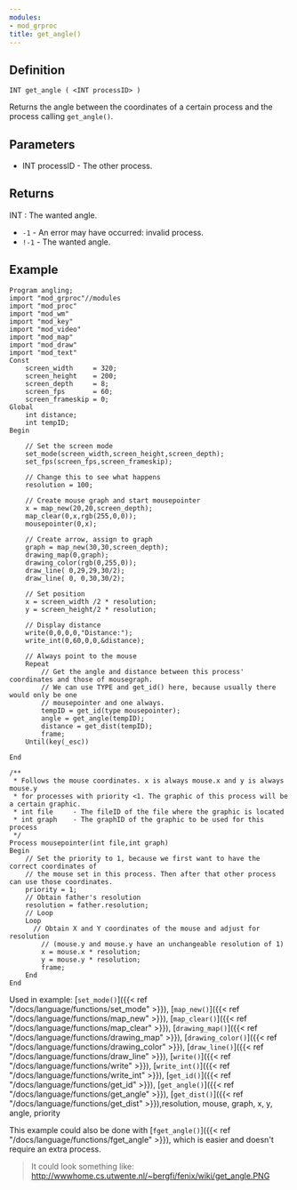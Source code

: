 ```yaml
---
modules:
- mod_grproc
title: get_angle()
---
```


## Definition

    INT get_angle ( <INT processID> )

Returns the angle between the coordinates of a certain process and the process calling `get_angle()`.

## Parameters

- INT processID - The other process.

## Returns

INT : The wanted angle.

- `-1` - An error may have occurred: invalid process.
- `!-1` - The wanted angle.

## Example

```
Program angling;
import "mod_grproc"//modules
import "mod_proc"
import "mod_wm"
import "mod_key"
import "mod_video"
import "mod_map"
import "mod_draw"
import "mod_text"
Const
    screen_width     = 320;
    screen_height    = 200;
    screen_depth     = 8;
    screen_fps       = 60;
    screen_frameskip = 0;
Global
    int distance;
    int tempID;
Begin

    // Set the screen mode
    set_mode(screen_width,screen_height,screen_depth);
    set_fps(screen_fps,screen_frameskip);

    // Change this to see what happens
    resolution = 100;

    // Create mouse graph and start mousepointer
    x = map_new(20,20,screen_depth);
    map_clear(0,x,rgb(255,0,0));
    mousepointer(0,x);

    // Create arrow, assign to graph
    graph = map_new(30,30,screen_depth);
    drawing_map(0,graph);
    drawing_color(rgb(0,255,0));
    draw_line( 0,29,29,30/2);
    draw_line( 0, 0,30,30/2);

    // Set position
    x = screen_width /2 * resolution;
    y = screen_height/2 * resolution;

    // Display distance
    write(0,0,0,0,"Distance:");
    write_int(0,60,0,0,&distance);

    // Always point to the mouse
    Repeat
        // Get the angle and distance between this process' coordinates and those of mousegraph.
        // We can use TYPE and get_id() here, because usually there would only be one
        // mousepointer and one always.
        tempID = get_id(type mousepointer);
        angle = get_angle(tempID);
        distance = get_dist(tempID);
        frame;
    Until(key(_esc))

End

/**
 * Follows the mouse coordinates. x is always mouse.x and y is always mouse.y
 * for processes with priority <1. The graphic of this process will be a certain graphic.
 * int file     - The fileID of the file where the graphic is located
 * int graph    - The graphID of the graphic to be used for this process
 */
Process mousepointer(int file,int graph)
Begin
    // Set the priority to 1, because we first want to have the correct coordinates of
    // the mouse set in this process. Then after that other process can use those coordinates.
    priority = 1;
    // Obtain father's resolution
    resolution = father.resolution;
    // Loop
    Loop
      // Obtain X and Y coordinates of the mouse and adjust for resolution
        // (mouse.y and mouse.y have an unchangeable resolution of 1)
        x = mouse.x * resolution;
        y = mouse.y * resolution;
        frame;
    End
End
```

Used in example: [`set_mode()`]({{< ref "/docs/language/functions/set_mode" >}}), [`map_new()`]({{< ref "/docs/language/functions/map_new" >}}), [`map_clear()`]({{< ref "/docs/language/functions/map_clear" >}}), [`drawing_map()`]({{< ref "/docs/language/functions/drawing_map" >}}), [`drawing_color()`]({{< ref "/docs/language/functions/drawing_color" >}}), [`draw_line()`]({{< ref "/docs/language/functions/draw_line" >}}), [`write()`]({{< ref "/docs/language/functions/write" >}}), [`write_int()`]({{< ref "/docs/language/functions/write_int" >}}), [`get_id()`]({{< ref "/docs/language/functions/get_id" >}}), [`get_angle()`]({{< ref "/docs/language/functions/get_angle" >}}), [`get_dist()`]({{< ref "/docs/language/functions/get_dist" >}}),resolution, mouse, graph, x, y, angle, priority

This example could also be done with [`fget_angle()`]({{< ref "/docs/language/functions/fget_angle" >}}), which is easier and doesn't require an extra process.

> It could look something like: http://wwwhome.cs.utwente.nl/~bergfi/fenix/wiki/get_angle.PNG

